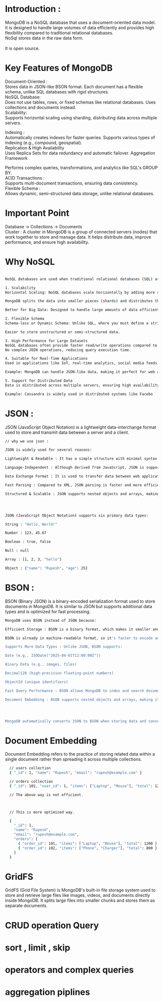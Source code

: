# Introduction :
MongoDB is a NoSQL database that uses a document-oriented data model. It is designed to handle large volumes of data efficiently and provides high flexibility compared to traditional relational databases.
<br>
NoSql stores data in the raw data form. 
<br>   
It is open source. 

# Key Features of MongoDB
Document-Oriented :
<br>
Stores data in JSON-like BSON format.
Each document has a flexible schema, unlike SQL databases with rigid structures.
<br>
NoSQL Database:
<br>
Does not use tables, rows, or fixed schemas like relational databases.
Uses collections and documents instead.
<br>
Scalability:
<br>
Supports horizontal scaling using sharding, distributing data across multiple servers.
<br>

Indexing :
<br>
Automatically creates indexes for faster queries.
Supports various types of indexing (e.g., compound, geospatial).
<br>
Replication & High Availability
<br>
Uses Replica Sets for data redundancy and automatic failover.
Aggregation Framework

Performs complex queries, transformations, and analytics like SQL's GROUP BY.
<br>
ACID Transactions :
<br>
Supports multi-document transactions, ensuring data consistency.
<br>
Flexible Schema :
<br>
Allows dynamic, semi-structured data storage, unlike relational databases.
<br>
# Important Point 
Database -> Collections -> Documents 
<br>
Cluster : A cluster in MongoDB is a group of connected servers (nodes) that work together to store and manage data. It helps distribute data, improve performance, and ensure high availability.

# Why NoSQL 
```bash 

NoSQL databases are used when traditional relational databases (SQL) are not the best fit for a project due to scalability, flexibility, or performance concerns. Here's why you might choose a NoSQL database like MongoDB (which you're using in MongoDB Atlas Cloud) over a relational database:

1. Scalability
Horizontal Scaling: NoSQL databases scale horizontally by adding more servers (sharding), unlike SQL, which scales vertically (adding more resources to a single machine).

MongoDB splits the data into smaller pieces (shards) and distributes them across multiple servers (horizontal scaling).

Better for Big Data: Designed to handle large amounts of data efficiently.

2. Flexible Schema
Schema-less or Dynamic Schema: Unlike SQL, where you must define a strict table structure, NoSQL allows flexible and evolving data models.

Easier to store unstructured or semi-structured data.

3. High Performance for Large Datasets
NoSQL databases often provide faster read/write operations compared to SQL for massive datasets because bson supports fast encoding and decoding. 
No complex JOIN operations, reducing query execution time.

4. Suitable for Real-Time Applications
Used in applications like IoT, real-time analytics, social media feeds, recommendation systems, map data etc.

Example: MongoDB can handle JSON-like data, making it perfect for web applications.

5. Support for Distributed Data
Data is distributed across multiple servers, ensuring high availability and fault tolerance.

Example: Cassandra is widely used in distributed systems like Facebo

```

# JSON : 
JSON (JavaScript Object Notation) is a lightweight data-interchange format used to store and transmit data between a server and a client.
<br>

```bash 
// why we use json :

JSON is widely used for several reasons:

Lightweight & Readable : It has a simple structure with minimal syntax.

Language-Independent : Although derived from JavaScript, JSON is supported in almost all programming languages (e.g., Python, Java, PHP, C++).

Data Exchange Format : It is used to transfer data between web applications and servers, commonly in APIs.

Fast Parsing : Compared to XML, JSON parsing is faster and more efficient.

Structured & Scalable : JSON supports nested objects and arrays, making it suitable for complex data structures.




JSON (JavaScript Object Notation) supports six primary data types:

String : "Hello, World!"

Number : 123, 45.67

Boolean : true, false

Null : null

Array : [1, 2, 3, "hello"]

Object : {"name": "Rupesh", "age": 25}

```

# BSON : 
BSON (Binary JSON) is a binary-encoded serialization format used to store documents in MongoDB. It is similar to JSON but supports additional data types and is optimized for fast processing.
<br>
```bash 
MongoDB uses BSON instead of JSON because:

Efficient Storage : BSON is a binary format, which makes it smaller and faster to encode and decode than plain JSON.

BSON is already in machine-readable format, so it's faster to encode and decode compared to parsing a JSON string.

Supports More Data Types : Unlike JSON, BSON supports:

Date (e.g., ISODate("2025-04-01T12:00:00Z"))

Binary Data (e.g., images, files)

Decimal128 (high-precision floating-point numbers)

ObjectId (unique identifiers)

Fast Query Performance : BSON allows MongoDB to index and search documents quickly.

Document Embedding : BSON supports nested objects and arrays, making it ideal for NoSQL document databases.




MongoDB automatically converts JSON to BSON when storing data and converts BSON back to JSON when retrieving data.
```


# Document Embedding 
Document Embedding refers to the practice of storing related data within a single document rather than spreading it across multiple collections.
<br>

```bash 
  // users collection
  { "_id": 1, "name": "Rupesh", "email": "rupesh@example.com" }

  // orders collection
  { "_id": 101, "user_id": 1, "items": ["Laptop", "Mouse"], "total": 1200 }

  // The above way is not efficient. 



  // This is more optimized way. 

  {
    "_id": 1,
    "name": "Rupesh",
    "email": "rupesh@example.com",
    "orders": [
      { "order_id": 101, "items": ["Laptop", "Mouse"], "total": 1200 },
      { "order_id": 102, "items": ["Phone", "Charger"], "total": 800 }
    ]
  }

```


# GridFS 
GridFS (Grid File System) is MongoDB's built-in file storage system used to store and retrieve large files like images, videos, and documents directly inside MongoDB. It splits large files into smaller chunks and stores them as separate documents.

# CRUD operation Query 
# sort , limit , skip 
# operators and complex queries
# aggregation piplines 

